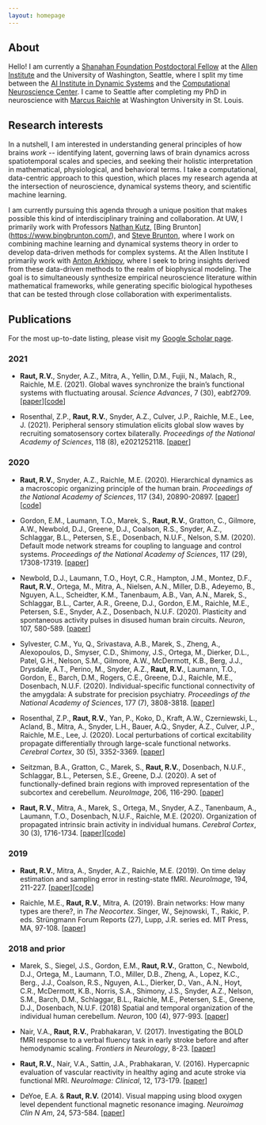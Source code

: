 ```yaml
---
layout: homepage
---
```


## About
Hello! I am currently a [Shanahan Foundation Postdoctoral Fellow](https://alleninstitute.org/what-we-do/brain-science/careers/shanahan-foundation-fellowship/) at the [Allen Institute](https://alleninstitute.org/what-we-do/brain-science/) and the University of Washington, Seattle, where I split my time between the [AI Institute in Dynamic Systems](https://dynamicsai.org/) and the [Computational Neuroscience Center](https://www.washington.edu/research/research-centers/uw-computational-neuroscience-center-uw-cnc/). I came to Seattle after completing my PhD in neuroscience with [Marcus Raichle](https://sites.wustl.edu/nillabs/people/marcus-e-raichle/) at Washington University in St. Louis.


## Research interests
In a nutshell, I am interested in understanding general principles of how brains *work* -- identifying latent, governing laws of brain dynamics across spatiotemporal scales and species, and seeking their holistic interpretation in mathematical, physiological, and behavioral terms. I take a computational, data-centric approach to this question, which places my research agenda at the intersection of neuroscience, dynamical systems theory, and scientific machine learning. 

I am currently pursuing this agenda through a unique position that makes possible this kind of interdisciplinary training and collaboration. At UW, I primarily work with Professors [Nathan Kutz](https://faculty.washington.edu/kutz/), [Bing Brunton] (https://www.bingbrunton.com/), and [Steve Brunton](https://www.eigensteve.com/), where I work on combining machine learning and dynamical systems theory in order to develop data-driven methods for complex systems. At the Allen Institute I primarily work with [Anton Arkhipov](https://alleninstitute.org/what-we-do/brain-science/about/team/staff-profiles/anton-arkhipov/), where I seek to bring insights derived from these data-driven methods to the realm of biophysical modeling. The goal is to simultaneously synthesize empirical neuroscience literature within mathematical frameworks, while generating specific biological hypotheses that can be tested through close collaboration with experimentalists.


## Publications

For the most up-to-date listing, please visit my [Google Scholar page](https://scholar.google.com/citations?user=fafSHeYAAAAJ&hl=en&oi=ao).

### 2021

- **Raut, R.V.**, Snyder, A.Z., Mitra, A., Yellin, D.M., Fujii, N., Malach, R., Raichle, M.E. (2021). Global waves synchronize the brain’s functional systems with fluctuating arousal. *Science Advances*, 7 (30), eabf2709. [[paper](https://advances.sciencemag.org/content/7/30/eabf2709)][[code](https://github.com/ryraut/arousal-waves)]


- Rosenthal, Z.P., **Raut, R.V.**, Snyder, A.Z., Culver, J.P., Raichle, M.E., Lee, J. (2021). Peripheral sensory stimulation elicits global slow waves by recruiting somatosensory cortex bilaterally. *Proceedings of the National Academy of Sciences*, 118 (8), e2021252118. [[paper](https://www.pnas.org/content/118/8/e2021252118)]

### 2020

- **Raut, R.V.**, Snyder, A.Z., Raichle, M.E. (2020). Hierarchical dynamics as a macroscopic organizing principle of the human brain. *Proceedings of the National Academy of Sciences*, 117 (34), 20890-20897. [[paper](https://www.pnas.org/content/117/34/20890)][[code](https://github.com/ryraut/intrinsic-timescales)]


- Gordon, E.M., Laumann, T.O., Marek, S., **Raut, R.V.**, Gratton, C., Gilmore, A.W., Newbold, D.J., Greene, D.J., Coalson, R.S., Snyder, A.Z., Schlaggar, B.L., Petersen, S.E., Dosenbach, N.U.F., Nelson, S.M. (2020). Default mode network streams for coupling to language and control systems. *Proceedings of the National Academy of Sciences*, 117 (29), 17308-17319. [[paper](https://www.pnas.org/content/117/29/17308)]


- Newbold, D.J., Laumann, T.O., Hoyt, C.R., Hampton, J.M., Montez, D.F., **Raut, R.V.**, Ortega, M., Mitra, A., Nielsen, A.N., Miller, D.B., Adeyemo, B., Nguyen, A.L., Scheidter, K.M., Tanenbaum, A.B., Van, A.N., Marek, S., Schlaggar, B.L., Carter, A.R., Greene, D.J., Gordon, E.M., Raichle, M.E., Petersen, S.E., Snyder, A.Z., Dosenbach, N.U.F. (2020). Plasticity and spontaneous activity pulses in disused human brain circuits. *Neuron*, 107, 580-589. [[paper](https://www.sciencedirect.com/science/article/pii/S0896627320303536)]


- Sylvester, C.M., Yu, Q., Srivastava, A.B., Marek, S., Zheng, A., Alexopoulos, D., Smyser, C.D., Shimony, J.S., Ortega, M., Dierker, D.L., Patel, G.H., Nelson, S.M., Gilmore, A.W., McDermott, K.B., Berg, J.J., Drysdale, A.T., Perino, M., Snyder, A.Z., **Raut, R.V.**, Laumann, T.O., Gordon, E., Barch, D.M., Rogers, C.E., Greene, D.J., Raichle, M.E., Dosenbach, N.U.F. (2020). Individual-specific functional connectivity of the amygdala: A substrate for precision psychiatry. *Proceedings of the National Academy of Sciences*, 177 (7), 3808-3818. [[paper](https://www.pnas.org/content/117/7/3808.short)]


- Rosenthal, Z.P., **Raut, R.V.**, Yan, P., Koko, D., Kraft, A.W., Czerniewski, L., Acland, B., Mitra, A., Snyder, L.H., Bauer, A.Q., Snyder, A.Z., Culver, J.P., Raichle, M.E., Lee, J. (2020). Local perturbations of cortical excitability propagate differentially through large-scale functional networks. *Cerebral Cortex*, 30 (5), 3352-3369. [[paper](https://doi.org/10.1093/cercor/bhz314)]


- Seitzman, B.A., Gratton, C., Marek, S., **Raut, R.V.**, Dosenbach, N.U.F., Schlaggar, B.L., Petersen, S.E., Greene, D.J. (2020). A set of functionally-defined brain regions with improved representation of the subcortex and cerebellum. *NeuroImage*, 206, 116-290. [[paper](https://www.sciencedirect.com/science/article/pii/S105381191930881X)]


- **Raut, R.V.**, Mitra, A., Marek, S., Ortega, M., Snyder, A.Z., Tanenbaum, A., Laumann, T.O., Dosenbach, N.U.F., Raichle, M.E. (2020). Organization of propagated intrinsic brain activity in individual humans. *Cerebral Cortex*, 30 (3), 1716-1734. [[paper](https://academic.oup.com/cercor/article/30/3/1716/5559315)][[code](https://github.com/ryraut/lag-code)]

### 2019

- **Raut, R.V.**, Mitra, A., Snyder, A.Z., Raichle, M.E. (2019). On time delay estimation and sampling error in resting-state fMRI. *NeuroImage*, 194, 211-227. [[paper](https://www.sciencedirect.com/science/article/pii/S1053811919301934)][[code](https://github.com/ryraut/lag-code)]


- Raichle, M.E., **Raut, R.V.**, Mitra, A. (2019). Brain networks: How many types are there?, in *The Neocortex*. Singer, W., Sejnowski, T., Rakic, P. eds. Strüngmann Forum Reports (27), Lupp, J.R. series ed. MIT Press, MA, 97-108. [[paper](https://www.esforum.de/publications/PDFs/sfr27/SFR27_06_Raichle.pdf)]

### 2018 and prior
- Marek, S., Siegel, J.S., Gordon, E.M., **Raut, R.V.**, Gratton, C., Newbold, D.J., Ortega, M., Laumann, T.O., Miller, D.B., Zheng, A., Lopez, K.C., Berg., J.J., Coalson, R.S., Nguyen, A.L., Dierker, D., Van., A.N., Hoyt, C.R., McDermott, K.B., Norris, S.A., Shimony, J.S., Snyder, A.Z., Nelson, S.M., Barch, D.M., Schlaggar, B.L., Raichle, M.E., Petersen, S.E., Greene, D.J., Dosenbach, N.U.F. (2018) Spatial and temporal organization of the individual human cerebellum. *Neuron*, 100 (4), 977-993. [[paper](https://www.sciencedirect.com/science/article/pii/S0896627318308985)]


- Nair, V.A., **Raut, R.V.**, Prabhakaran, V. (2017). Investigating the BOLD fMRI response to a verbal fluency task in early stroke before and after hemodynamic scaling. *Frontiers in Neurology*, 8-23. [[paper](https://www.frontiersin.org/articles/10.3389/fneur.2017.00283/full)]


- **Raut, R.V.**, Nair, V.A., Sattin, J.A., Prabhakaran, V. (2016). Hypercapnic evaluation of vascular reactivity in healthy aging and acute stroke via functional MRI. *NeuroImage: Clinical*, 12, 173-179. [[paper](https://www.sciencedirect.com/science/article/pii/S2213158216301140)]


- DeYoe, E.A. & **Raut, R.V.** (2014). Visual mapping using blood oxygen level dependent functional magnetic resonance imaging. *Neuroimag Clin N Am*, 24, 573-584. [[paper](https://www.neuroimaging.theclinics.com/article/S1052-5149(14)00079-3/abstract)]
